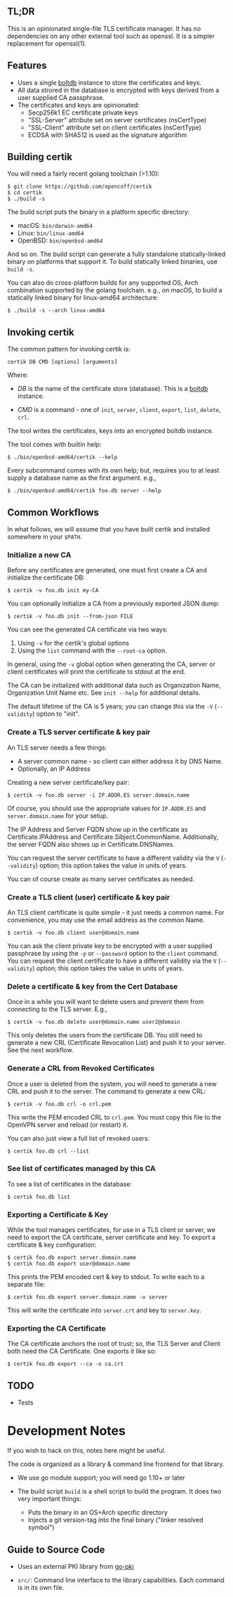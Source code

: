 ## TL;DR
This is an opinionated single-file TLS certificate manager.
It has _no_ dependencies on any other external tool
such as openssl. It is a simpler replacement for openssl(1).

## Features
* Uses a single [boltdb](https://github.com/etcd/bbolt) instance to store the
  certificates and keys.
* All data strored in the database is encrypted with keys derived from a user
  supplied CA passphrase.
* The certificates and keys are opinionated:
   * Secp256k1 EC certificate private keys
   * "SSL-Server" attribute set on server certificates (nsCertType)
   * "SSL-Client" attribute set on client certificates (nsCertType)
   * ECDSA with SHA512 is used as the signature algorithm

## Building certik
You will need a fairly recent golang toolchain (>1.10):

    $ git clone https://github.com/opencoff/certik
    $ cd certik
    $ ./build -s

The build script puts the binary in a platform specific directory:

* macOS: `bin/darwin-amd64`
* Linux: `bin/linux-amd64`
* OpenBSD: `bin/openbsd-amd64`

And so on. The build script can generate a fully standalone
statically-linked binary on platforms that support it. To build
statically linked binaries, use `build -s`.

You can also do cross-platform builds for any supported OS, Arch
combination supported by the golang toolchain. e.g., on macOS,
to build a statically linked binary for linux-amd64 architecture:

    $ ./build -s --arch linux-amd64

## Invoking certik
The common pattern for invoking certik is:

    certik DB CMD [options] [arguments]

Where:
* *DB* is the name of the certificate store (database). This is a
  [boltdb](https://github.com/etcd/bbolt) instance.

* *CMD* is a command - one of `init`, `server`, `client`, `export`,
  `list`, `delete`, `crl`.

The tool writes the certificates, keys into an encrypted boltdb instance.

The tool comes with builtin help:

    $ ./bin/openbsd-amd64/certik --help

Every subcommand comes with its own help; but, requires you to at least
supply a database name as the first argument. e.g.,

    $ ./bin/openbsd-amd64/certik foo.db server --help

## Common Workflows
In what follows, we will assume that you have built certik and
installed somewhere in your `$PATH`.

### Initialize a new CA
Before any certificates are generated, one must first create a CA and
initialize the certificate DB:

    $ certik -v foo.db init my-CA

You can optionally initialize a CA from a previously exported JSON
dump:

    $ certik -v foo.db init --from-json FILE

You can see the generated CA certificate via two ways:

1. Using `-v` for the certik's global options
2. Using the `list` command with the `--root-ca` option.

In general, using the `-v` global option when generating the CA, server
or client certificates will print the certificate to stdout at the end.

The CA can be initialized with additional data such as Organization Name,
Organization Unit Name etc. See `init --help` for additional details.

The default lifetime of the CA is 5 years; you can change this via
the `-V` (`--validity`) option to "init".

### Create a TLS server certificate & key pair
An TLS server needs a few things:
* A server common name - so client can either address it by DNS Name.
* Optionally, an IP Address

Creating a new server certificate/key pair:

    $ certik -v foo.db server -i IP.ADDR.ES server.domain.name

Of course, you should use the appropriate values for `IP.ADDR.ES`
and `server.domain.name` for your setup.

The IP Address and Server FQDN show up in the certificate as
Certificate.IPAddress and Certificate.Sibject.CommonName.
Additionally, the server FQDN also shows up in Certificate.DNSNames.

You can request the server certificate to have a different
validity via the `V` (`--validity`) option; this option takes the
value in units of years.

You can of course create as many server certificates as needed.

### Create a TLS client (user) certificate & key pair
An TLS client certificate is quite simple - it just needs a
common name. For convenience, you may use the email address as the 
common Name.

    $ certik -v foo.db client user@domain.name

You can ask the client private key to be encrypted with a user
supplied passphrase by using the `-p` or `--password` option to the
`client` command.  You can request the client certificate to have
a different validity via the `V` (`--validity`) option; this option
takes the value in units of years.

### Delete a certificate & key from the Cert Database
Once in a while you will want to delete users and prevent them from
connecting to the TLS server. E.g.,

    $ certik -v foo.db delete user@domain.name user2@domain

This only deletes the users from the certificate DB. You still need
to generate a new CRL (Certificate Revocation List) and push it to
your server. See the next workflow.

### Generate a CRL from Revoked Certificates
Once a user is deleted from the system, you will need to generate a
new CRL and push it to the server. The command to generate a new
CRL:

    $ certik -v foo.db crl -o crl.pem

This write the PEM encoded CRL to `crl.pem`. You must copy this file
to the OpenVPN server and reload (or restart) it.

You can also just view a full list of revoked users:

    $ certik foo.db crl --list

### See list of certificates managed by this CA
To see a list of certificates in the database:

    $ certik foo.db list

### Exporting a Certificate & Key
While the tool manages certificates, for use in a TLS client or server,
we need to export the CA certificate, server certificate and key.
To export a certificate & key configuration:

    $ certik foo.db export server.domain.name
    $ certik foo.db export user@domain.name

This prints the PEM encoded cert & key to stdout. To write each to a
separate file:

    $ certik foo.db export server.domain.name -o server

This will write the certificate into `server.crt` and key to
`server.key`.

### Exporting the CA Certificate
The CA certificate anchors the root of trust; so, the TLS Server and
Client both need the CA Certificate. One exports it like so:

    $ certik foo.db export --ca -o ca.crt


## TODO

* Tests

# Development Notes
If you wish to hack on this, notes here might be useful.

The code is organized as a library & command line frontend for that library.

* We use go module support; you will need go 1.10+ or later

* The build script `build` is a shell script to build the program.
  It does two very important things:
    * Puts the binary in an OS+Arch specific directory
    * Injects a git version-tag into the final binary ("linker resolved symbol")

## Guide to Source Code
* Uses an external PKI library from [go-pki](https://github.com/opencoff/go-pki)

* `src/`: Command line interface to the library capabilities. Each
  command is in its own file.

